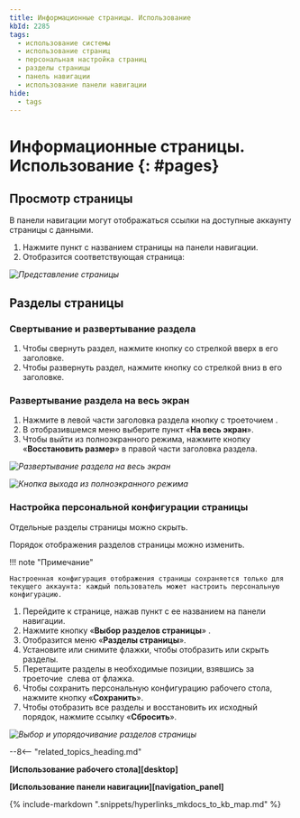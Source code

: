 ```yaml
---
title: Информационные страницы. Использование
kbId: 2285
tags:
  - использование системы
  - использование страниц
  - персональная настройка страниц
  - разделы страницы
  - панель навигации
  - использование панели навигации
hide:
  - tags
---
```


# Информационные страницы. Использование {: #pages}

## Просмотр страницы

В панели навигации могут отображаться ссылки на доступные аккаунту страницы с данными.

1. Нажмите пункт с названием страницы на панели навигации.
2. Отобразится соответствующая страница:

_![Представление страницы](img/page.png)_

## Разделы страницы

<!--page-view-expand-collapse-start-->
### Свертывание и развертывание раздела

1. Чтобы свернуть раздел, нажмите кнопку со стрелкой вверх <i class=" fa-light  fa-angle-up "></i> в его заголовке.
2. Чтобы развернуть раздел, нажмите кнопку со стрелкой вниз <i class=" fa-light  fa-angle-down"></i> в его заголовке.

### Развертывание раздела на весь экран

1. Нажмите в левой части заголовка раздела кнопку с троеточием **<i class="fa-light  fa-ellipsis-v "></i>**.
2. В отобразившемся меню выберите пункт «**На весь экран**».
3. Чтобы выйти из полноэкранного режима, нажмите кнопку «**Восстановить размер**» <i class=" fa-light  fa-times "></i> в правой части заголовка раздела.
<!--page-view-expand-collapse-end-->

_![Развертывание раздела на весь экран](page_section_full_screen.png)_

_![Кнопка выхода из полноэкранного режима](page_section_full_screen_close.png)_

### Настройка персональной конфигурации страницы

Отдельные разделы страницы можно скрыть.

Порядок отображения разделов страницы можно изменить.

!!! note "Примечание"

    Настроенная конфигурация отображения страницы сохраняется только для текущего аккаунта: каждый пользователь может настроить персональную конфигурацию.

1. Перейдите к странице, нажав пункт с ее названием на панели навигации.<!--page-view-config-start-->
2. Нажмите кнопку «**Выбор разделов страницы**» <i class=" fa-light  fa-cog "></i>.
3. Отобразится меню «**Разделы страницы**».
4. Установите или снимите флажки, чтобы отобразить или скрыть разделы.
5. Перетащите разделы в необходимые позиции, взявшись за троеточие <i class="fa-light  fa-ellipsis-v "></i> слева от флажка.
6. Чтобы сохранить персональную конфигурацию рабочего стола, нажмите кнопку «**Сохранить**».
7. Чтобы отобразить все разделы и восстановить их исходный порядок, нажмите ссылку «**Сбросить**».<!--page-view-config-end-->

_![Выбор и упорядочивание разделов страницы](img/page_sections_config.png)_

--8<-- "related_topics_heading.md"

**[Использование рабочего стола][desktop]**

**[Использование панели навигации][navigation_panel]**

{%
include-markdown ".snippets/hyperlinks_mkdocs_to_kb_map.md"
%}
